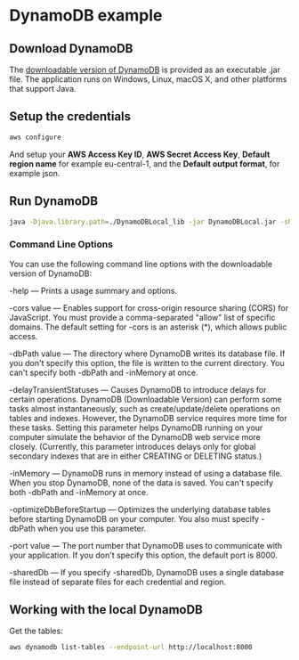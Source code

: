 # DynamoDB example

## Download DynamoDB

The [downloadable version of DynamoDB](https://docs.aws.amazon.com/amazondynamodb/latest/developerguide/DynamoDBLocal.html) is provided as an executable .jar file. The application runs on Windows, Linux, macOS X, and other platforms that support Java.

## Setup the credentials

```bash
aws configure
```

And setup your **AWS Access Key ID**, **AWS Secret Access Key**, **Default region name** for example eu-central-1, and the **Default output format**, for example json.

## Run DynamoDB

```bash
java -Djava.library.path=./DynamoDBLocal_lib -jar DynamoDBLocal.jar -sharedDb
```

### Command Line Options
You can use the following command line options with the downloadable version of DynamoDB:

-help — Prints a usage summary and options.

-cors value — Enables support for cross-origin resource sharing (CORS) for JavaScript. You must provide a comma-separated "allow" list of specific domains. The default setting for -cors is an asterisk (*), which allows public access.

-dbPath value — The directory where DynamoDB writes its database file. If you don't specify this option, the file is written to the current directory. You can't specify both -dbPath and -inMemory at once.

-delayTransientStatuses — Causes DynamoDB to introduce delays for certain operations. DynamoDB (Downloadable Version) can perform some tasks almost instantaneously, such as create/update/delete operations on tables and indexes. However, the DynamoDB service requires more time for these tasks. Setting this parameter helps DynamoDB running on your computer simulate the behavior of the DynamoDB web service more closely. (Currently, this parameter introduces delays only for global secondary indexes that are in either CREATING or DELETING status.)

-inMemory — DynamoDB runs in memory instead of using a database file. When you stop DynamoDB, none of the data is saved. You can't specify both -dbPath and -inMemory at once.

-optimizeDbBeforeStartup — Optimizes the underlying database tables before starting DynamoDB on your computer. You also must specify -dbPath when you use this parameter.

-port value — The port number that DynamoDB uses to communicate with your application. If you don't specify this option, the default port is 8000.

-sharedDb — If you specify -sharedDb, DynamoDB uses a single database file instead of separate files for each credential and region.

## Working with the local DynamoDB

Get the tables:

```bash
aws dynamodb list-tables --endpoint-url http://localhost:8000
```
